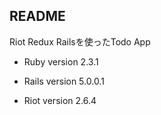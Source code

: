 ## README

Riot Redux Railsを使ったTodo App

* Ruby version 2.3.1

* Rails version 5.0.0.1

* Riot version 2.6.4
